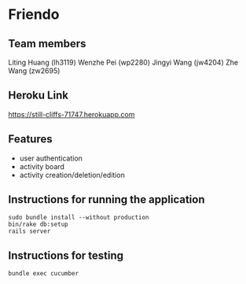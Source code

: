# Friendo 

## Team members 
Liting Huang (lh3119)
Wenzhe Pei (wp2280)
Jingyi Wang (jw4204)
Zhe Wang (zw2695)

## Heroku Link
https://still-cliffs-71747.herokuapp.com

## Features 
- user authentication 
- activity board 
- activity creation/deletion/edition 

## Instructions for running the application 
```
sudo bundle install --without production
bin/rake db:setup
rails server
```

## Instructions for testing 
```
bundle exec cucumber
```

